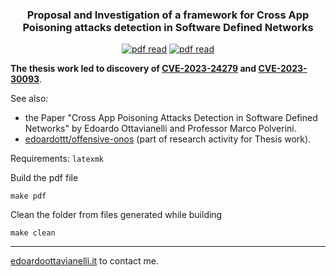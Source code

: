 <p align="center">
  <h3 align="center">Proposal and Investigation of a framework for Cross App Poisoning attacks detection in Software Defined Networks</h3>
</p>

<p align="center">
  <a href="https://www.edoardoottavianelli.it/"><img src="https://github.com/edoardottt/images/blob/main/bachelor-degree-thesis/made-with-latex.svg" alt="pdf read"></a>
  <a href="https://www.edoardoottavianelli.it/"><img src="https://github.com/edoardottt/images/blob/main/bachelor-degree-thesis/overleaf.svg" alt="pdf read"></a>
</p>

**The thesis work led to discovery of [CVE-2023-24279](https://nvd.nist.gov/vuln/detail/CVE-2023-24279) and [CVE-2023-30093](https://nvd.nist.gov/vuln/detail/CVE-2023-30093)**.

See also:

 - the Paper "Cross App Poisoning Attacks Detection in Software Defined Networks" by Edoardo Ottavianelli and Professor Marco Polverini.
 - [edoardottt/offensive-onos](https://github.com/edoardottt/offensive-onos) (part of research activity for Thesis work).

Requirements: `latexmk`

Build the pdf file
```console
make pdf
```

Clean the folder from files generated while building
```console
make clean
```

-------

[edoardoottavianelli.it](https://www.edoardoottavianelli.it/) to contact me.
